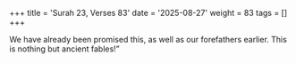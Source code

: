 +++
title = 'Surah 23, Verses 83'
date = '2025-08-27'
weight = 83
tags = []
+++

We have already been promised this, as well as our forefathers earlier. This is nothing but ancient fables!”